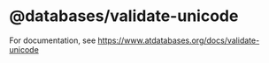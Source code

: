 # @databases/validate-unicode

For documentation, see https://www.atdatabases.org/docs/validate-unicode